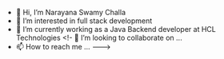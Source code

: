 - 👋 Hi, I’m Narayana Swamy Challa
- 👀 I’m interested in  full stack development
- 🌱 I’m currently working as a Java Backend developer at HCL Technologies
<!- 💞️ I’m looking to collaborate on ...
- 📫 How to reach me ...
--->
<!---
nschalla/nschalla is a ✨ special ✨ repository because its `README.md` (this file) appears on your GitHub profile.
You can click the Preview link to take a look at your changes.
--->

